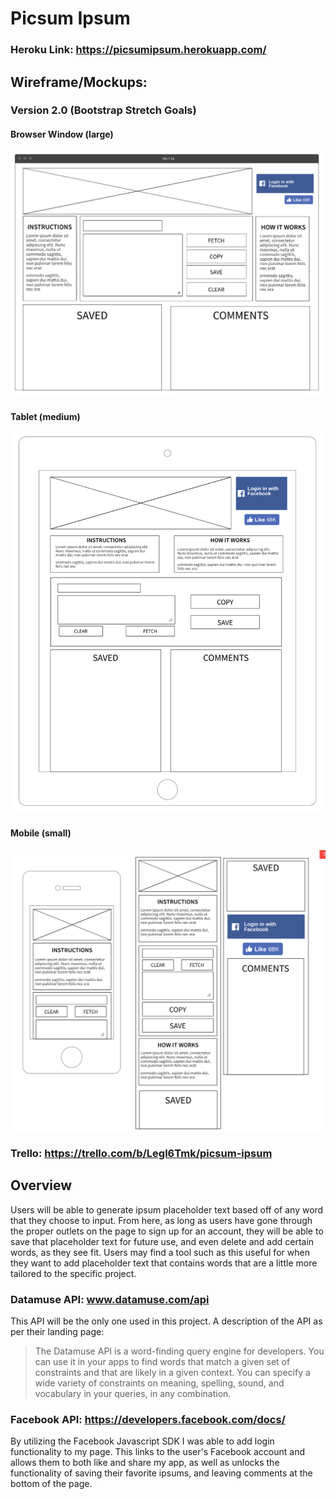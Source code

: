 # Picsum Ipsum
### Heroku Link: https://picsumipsum.herokuapp.com/
## Wireframe/Mockups:
### Version 2.0 (Bootstrap Stretch Goals)
#### Browser Window (large)
![alt text](https://github.com/mattsteffey/Picsum-Ipsum/blob/master/extras/large.png?raw=true)
#### Tablet (medium)
![alt text](https://github.com/mattsteffey/Picsum-Ipsum/blob/master/extras/medium.png?raw=true)
#### Mobile (small)
![alt text](https://github.com/mattsteffey/Picsum-Ipsum/blob/master/extras/small.png?raw=true)

### Trello: https://trello.com/b/Legl6Tmk/picsum-ipsum


## Overview
Users will be able to generate ipsum placeholder text based off of any word that they choose to input. From here, as long as users have gone through the proper outlets on the page to sign up for an account, they will be able to save that placeholder text for future use, and even delete and add certain words, as they see fit. Users may find a tool such as this useful for when they want to add placeholder text that contains words that are a little more tailored to the specific project.
### Datamuse API: www.datamuse.com/api
This API will be the only one used in this project. 
A description of the API as per their landing page:
> The Datamuse API is a word-finding query engine for developers. You can use it in your apps to find words that match a given set of constraints and that are likely in a given context. You can specify a wide variety of constraints on meaning,  spelling, sound, and vocabulary in your queries, in any combination.
### Facebook API: https://developers.facebook.com/docs/
By utilizing the Facebook Javascript SDK I was able to add login functionality to my page. This links to the user's Facebook account and allows them to both like and share my app, as well as unlocks the functionality of saving their favorite ipsums, and leaving comments at the bottom of the page.


